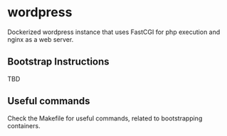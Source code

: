 # wordpress

Dockerized wordpress instance that uses FastCGI for php execution and nginx as a web server.

## Bootstrap Instructions

TBD

## Useful commands

Check the Makefile for useful commands, related to bootstrapping containers.
